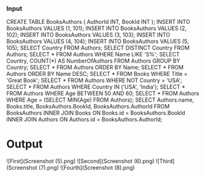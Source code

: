 ### Input 
CREATE TABLE BooksAuthors (
    AuthorId INT,
    BookId INT
);
INSERT INTO BooksAuthors VALUES (1, 101);
INSERT INTO BooksAuthors VALUES (2, 102);
INSERT INTO BooksAuthors VALUES (3, 103);
INSERT INTO BooksAuthors VALUES (4, 104);
INSERT INTO BooksAuthors VALUES (5, 105);
SELECT Country FROM Authors;
SELECT DISTINCT Country FROM Authors;
SELECT * FROM Authors WHERE Name LIKE 'S%';
SELECT Country, COUNT(*) AS NumberOfAuthors
FROM Authors
GROUP BY Country;
SELECT * FROM Authors ORDER BY Name;
SELECT * FROM Authors ORDER BY Name DESC;
SELECT * FROM Books WHERE Title = 'Great Book';
SELECT * FROM Authors WHERE NOT Country = 'USA';
SELECT * FROM Authors WHERE Country IN ('USA', 'India');
SELECT * FROM Authors WHERE Age BETWEEN 50 AND 60;
SELECT * FROM Authors WHERE Age = (SELECT MIN(Age) FROM Authors);
SELECT Authors.name, Books.title, BooksAuthors.BookId, BooksAuthors.AuthorId
FROM BooksAuthors
INNER JOIN Books ON Books.id = BooksAuthors.BookId 
INNER JOIN Authors ON Authors.id = BooksAuthors.AuthorId;

# Output
![First](Screenshot (5).png)
![Second](Screenshot (6).png)
![Third](Screenshot (7).png)
![Fourth](Screenshot (8).png)
